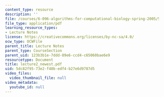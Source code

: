 ```yaml
---
content_type: resource
description: ''
file: /courses/6-096-algorithms-for-computational-biology-spring-2005/5dc82f9573e2f40bedf4b27e6d9787d5_lecture2_newest.pdf
file_type: application/pdf
learning_resource_types:
- Lecture Notes
license: https://creativecommons.org/licenses/by-nc-sa/4.0/
ocw_type: OCWFile
parent_title: Lecture Notes
parent_type: CourseSection
parent_uid: 123b3b1e-7ddd-89e6-ccd4-c65060bae6e9
resourcetype: Document
title: lecture2_newest.pdf
uid: 5dc82f95-73e2-f40b-edf4-b27e6d9787d5
video_files:
  video_thumbnail_file: null
video_metadata:
  youtube_id: null
---
```

